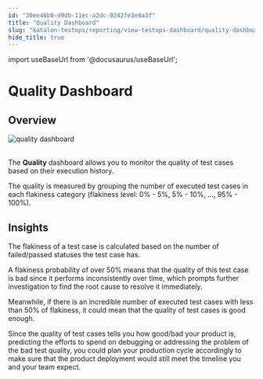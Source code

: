 ```yaml
---
id: "30ee46b0-d9db-11ec-a2dc-0242fe3e4a3f"
title: "Quality Dashboard"
slug: "katalon-testops/reporting/view-testops-dashboard/quality-dashboard"
hide_title: true
---
```

import useBaseUrl from '@docusaurus/useBaseUrl';

    

# <a id="id_dashboard-quality" class="anchor_top_offset"/><a id="ariaid-title1" class="anchor_top_offset"/>Quality Dashboard

    
    
  
    

## <a id="id_1" class="anchor_top_offset"/>Overview

    
      
<p xmlns="http://www.w3.org/1999/xhtml" className="p">   <img className="image" src={useBaseUrl("https://github.com/katalon-studio/docs-images/raw/master/katalon-analytics/docs/overview/kt-dashboard-quality-ui-may2022.png")} alt="quality dashboard" /><br /><br /> </p> 
      
<p xmlns="http://www.w3.org/1999/xhtml" className="p">The <strong className="ph b">Quality</strong> dashboard allows you to monitor the   quality of test cases based on their execution history.</p> 
      
<p xmlns="http://www.w3.org/1999/xhtml" className="p">The quality is measured by grouping the number of executed test   cases in each flakiness category (flakiness level: 0% - 5%, 5% -   10%, …, 95% - 100%).</p> 
    
  
    

## <a id="id_2" class="anchor_top_offset"/>Insights

    
      
<p xmlns="http://www.w3.org/1999/xhtml" className="p">The flakiness of a test case is calculated based on the number   of failed/passed statuses the test case has.</p> 
      
<p xmlns="http://www.w3.org/1999/xhtml" className="p">A flakiness probability of over 50% means that the quality of   this test case is bad since it performs inconsistently over time,   which prompts further investigation to find the root cause to   resolve it immediately.</p> 
      
<p xmlns="http://www.w3.org/1999/xhtml" className="p">Meanwhile, if there is an incredible number of executed test   cases with less than 50% of flakiness, it could mean that the   quality of test cases is good enough.</p> 
      
<p xmlns="http://www.w3.org/1999/xhtml" className="p">Since the quality of test cases tells you how good/bad your   product is, predicting the efforts to spend on debugging or   addressing the problem of the bad test quality, you could plan your   production cycle accordingly to make sure that the product   deployment would still meet the timeline you and your team   expect.</p> 
    
  
